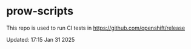 # prow-scripts

This repo is used to run CI tests in https://github.com/openshift/release

Updated: 17:15 Jan 31 2025
